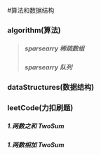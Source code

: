 #算法和数据结构    
### algorithm(算法)
>##### sparsearry 稀疏数组
>##### sparsearry 队列

### dataStructures(数据结构)



### leetCode(力扣刷题)
##### 1.两数之和 TwoSum
##### 1.两数相加 TwoSum


